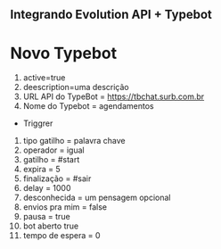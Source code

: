 ## Integrando Evolution API + Typebot

# Novo Typebot

1. active=true
2. deescription=uma descrição
3. URL API do TypeBot = https://tbchat.surb.com.br
4. Nome do Typebot = agendamentos
- Triggrer 
1. tipo gatilho = palavra chave
2. operador = igual
3. gatilho = #start 
4. expira = 5
5. finalização = #sair
6. delay = 1000
7. desconhecida = um pensagem opcional
8. envios pra mim = false
9. pausa = true
10. bot aberto true
11. tempo de espera = 0
